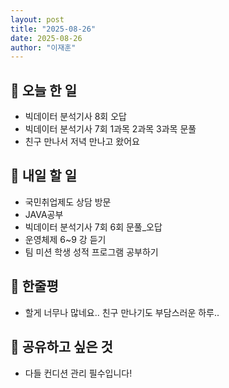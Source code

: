 ```yaml
---
layout: post
title: "2025-08-26" 
date: 2025-08-26 
author: "이재훈" 
---
```

## 📝 오늘 한 일

- 빅데이터 분석기사 8회 오답
- 빅데이터 분석기사 7회 1과목 2과목 3과목 문풀
- 친구 만나서 저녁 만나고 왔어요

## 🎯 내일 할 일

- 국민취업제도 상담 방문
- JAVA공부
- 빅데이터 분석기사 7회 6회 문풀_오답
- 운영체제 6~9 강 듣기
- 팀 미션 학생 성적 프로그램 공부하기
## 💭 한줄평

- 할게 너무나 많네요.. 친구 만나기도 부담스러운 하루..

## 🔗 공유하고 싶은 것

- 다들 컨디션 관리 필수입니다!